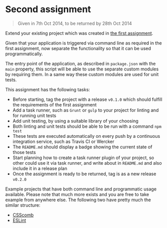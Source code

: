 # Second assignment

> Given in 7th Oct 2014, to be returned by 28th Oct 2014

Extend your existing project which was created in [the first assignment](2014-09-16.md).

Given that your application is triggered via command line as required in the first assignment,
now separate the functionality so that it can be used programmatically.

The entry point of the application, as described in `package.json` with the `main` property,
this script will be able to use the separate custom modules by requiring them.
In a same way these custom modules are used for unit tests.

This assignment has the following tasks:

- Before starting, tag the project with a release `v0.1.0` which should fulfill the requirements of the first assignment
- Add a task runner, such as `Grunt` or `gulp` to your project for linting and for running unit tests
- Add unit testing, by using a suitable library of your choosing
- Both linting and unit tests should be able to be run with a command `npm test`
- These tests are executed automatically on every push by a continuous integration service, such as Travis CI or Wercker
- The `README.md` should display a badge showing the current state of those tests
- Start planning how to create a task runner plugin of your project, so other could use it via task runner,
  and write about in `README.md` and also include it in a release plan
- Once the assignment is ready to be returned, tag is as a new release `v0.2.0`

Example projects that have both command line and programmatic usage available.
Please note that much more exists and you are free to take example from anywhere else.
The following two have pretty much the similar structure:

- [CSScomb](https://github.com/csscomb/csscomb.js)
- [ESLint](https://github.com/eslint/eslint)

